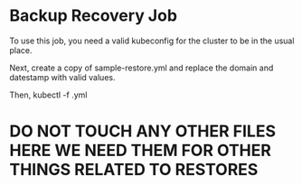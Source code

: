 # Backup Recovery Job

To use this job, you need a valid kubeconfig for the cluster to be in the usual place.

Next, create a copy of sample-restore.yml and replace the domain and datestamp with valid values.

Then, kubectl -f <that file>.yml


# DO NOT TOUCH ANY OTHER FILES HERE WE NEED THEM FOR OTHER THINGS RELATED TO RESTORES
